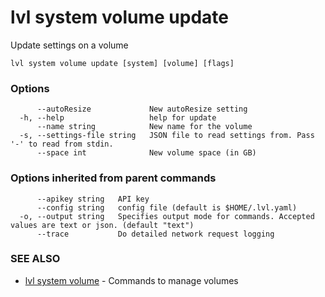 # lvl system volume update

Update settings on a volume

```
lvl system volume update [system] [volume] [flags]
```

### Options

```
      --autoResize             New autoResize setting
  -h, --help                   help for update
      --name string            New name for the volume
  -s, --settings-file string   JSON file to read settings from. Pass '-' to read from stdin.
      --space int              New volume space (in GB)
```

### Options inherited from parent commands

```
      --apikey string   API key
      --config string   config file (default is $HOME/.lvl.yaml)
  -o, --output string   Specifies output mode for commands. Accepted values are text or json. (default "text")
      --trace           Do detailed network request logging
```

### SEE ALSO

* [lvl system volume](lvl_system_volume.md)	 - Commands to manage volumes

